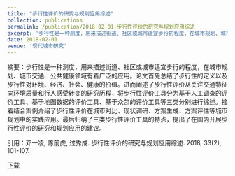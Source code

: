 ```yaml
---
title: "步行性评价的研究与规划应用综述"
collection: publications
permalink: /publication/2018-02-01-步行性评价的研究与规划应用综述
excerpt: '步行性是一种测度，用来描述街道、社区或城市适宜步行的程度，在城市规划、城市交通、公共健康领域有着广泛的应用。论文首先总结了步行性的定义以及步行性对环境、经济、社会、健康的价值。进而阐述了步行性评价从关注交通特征向环境质量和行人感受转变的研究历程，将步行性评价工具分为基于人工调查的评价工具、基于地图数据的评价工具、基于众包的评价工具等三类分别进行综述。接着结合案例介绍了步行性评价在城市对比、现状调研、方案生成、方案评估等城市规划中的实践应用。最后归纳了三类步行性评价工具的特点，提出了在国内开展步行性评价的研究和规划应用的建议。'
date: 2018-02-01
venue: '现代城市研究'
---
```

摘要：步行性是一种测度，用来描述街道、社区或城市适宜步行的程度，在城市规划、城市交通、公共健康领域有着广泛的应用。论文首先总结了步行性的定义以及步行性对环境、经济、社会、健康的价值。进而阐述了步行性评价从关注交通特征向环境质量和行人感受转变的研究历程，将步行性评价工具分为基于人工调查的评价工具、基于地图数据的评价工具、基于众包的评价工具等三类分别进行综述。接着结合案例介绍了步行性评价在城市对比、现状调研、方案生成、方案评估等城市规划中的实践应用。最后归纳了三类步行性评价工具的特点，提出了在国内开展步行性评价的研究和规划应用的建议。

引用：邓一凌, 陈前虎, 过秀成. 步行性评价的研究与规划应用综述. 2018, 33(2), 101-107.

[下载](http://YilingDeng.github.io/files/步行性评价的研究与规划应用综述.pdf)
